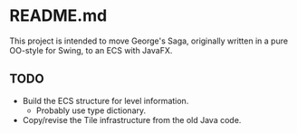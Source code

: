 # README.md

This project is intended to move George's Saga, originally written in a 
pure OO-style for Swing, to an ECS with JavaFX.

## TODO

- Build the ECS structure for level information.
  - Probably use type dictionary. 
- Copy/revise the Tile infrastructure from the old Java code.
